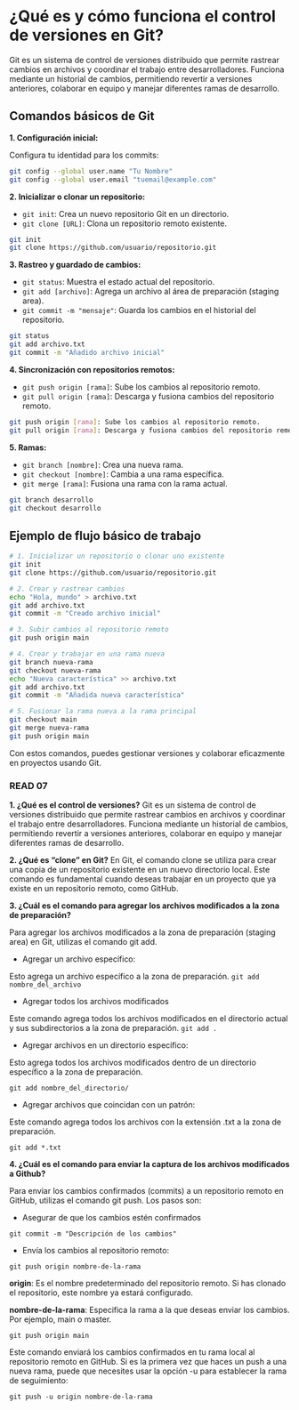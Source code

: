 # ¿Qué es y cómo funciona el control de versiones en Git?

Git es un sistema de control de versiones distribuido que permite rastrear cambios en archivos y coordinar el trabajo entre desarrolladores. Funciona mediante un historial de cambios, permitiendo revertir a versiones anteriores, colaborar en equipo y manejar diferentes ramas de desarrollo.

## Comandos básicos de Git

**1. Configuración inicial:**  

Configura tu identidad para los commits:  

```bash
git config --global user.name "Tu Nombre"
git config --global user.email "tuemail@example.com"
```

**2. Inicializar o clonar un repositorio:**

- `git init`: Crea un nuevo repositorio Git en un directorio.
- `git clone [URL]`: Clona un repositorio remoto existente.

```bash
git init
git clone https://github.com/usuario/repositorio.git
```

**3. Rastreo y guardado de cambios:**

- `git status`: Muestra el estado actual del repositorio.
- `git add [archivo]`: Agrega un archivo al área de preparación (staging area).
- `git commit -m "mensaje"`: Guarda los cambios en el historial del repositorio.

```bash
git status
git add archivo.txt
git commit -m "Añadido archivo inicial"
```

**4. Sincronización con repositorios remotos:**

- `git push origin [rama]`: Sube los cambios al repositorio remoto.
- `git pull origin [rama]`: Descarga y fusiona cambios del repositorio remoto.

```bash
git push origin [rama]: Sube los cambios al repositorio remoto.
git pull origin [rama]: Descarga y fusiona cambios del repositorio remoto.
```

**5. Ramas:**

- `git branch [nombre]`: Crea una nueva rama.
- `git checkout [nombre]`: Cambia a una rama específica.
- `git merge [rama]`: Fusiona una rama con la rama actual.

```bash
git branch desarrollo
git checkout desarrollo
```

## Ejemplo de flujo básico de trabajo

```bash
# 1. Inicializar un repositorio o clonar uno existente
git init
git clone https://github.com/usuario/repositorio.git

# 2. Crear y rastrear cambios
echo "Hola, mundo" > archivo.txt
git add archivo.txt
git commit -m "Creado archivo inicial"

# 3. Subir cambios al repositorio remoto
git push origin main

# 4. Crear y trabajar en una rama nueva
git branch nueva-rama
git checkout nueva-rama
echo "Nueva característica" >> archivo.txt
git add archivo.txt
git commit -m "Añadida nueva característica"

# 5. Fusionar la rama nueva a la rama principal
git checkout main
git merge nueva-rama
git push origin main
```

Con estos comandos, puedes gestionar versiones y colaborar eficazmente en proyectos usando Git.

### READ 07

**1. ¿Qué es el control de versiones?**
Git es un sistema de control de versiones distribuido que permite rastrear cambios en archivos y coordinar el trabajo entre desarrolladores. Funciona mediante un historial de cambios, permitiendo revertir a versiones anteriores, colaborar en equipo y manejar diferentes ramas de desarrollo.

**2. ¿Qué es “clone” en Git?**
En Git, el comando clone se utiliza para crear una copia de un repositorio existente en un nuevo directorio local. Este comando es fundamental cuando deseas trabajar en un proyecto que ya existe en un repositorio remoto, como GitHub.

**3. ¿Cuál es el comando para agregar los archivos modificados a la zona de preparación?**

Para agregar los archivos modificados a la zona de preparación (staging area) en Git, utilizas el comando git add.

- Agregar un archivo específico:

Esto agrega un archivo específico a la zona de preparación.
`git add nombre_del_archivo`

- Agregar todos los archivos modificados

Este comando agrega todos los archivos modificados en el directorio actual y sus subdirectorios a la zona de preparación.
`git add .`

- Agregar archivos en un directorio específico:

Esto agrega todos los archivos modificados dentro de un directorio específico a la zona de preparación.

`git add nombre_del_directorio/`

- Agregar archivos que coincidan con un patrón:

Este comando agrega todos los archivos con la extensión .txt a la zona de preparación.

`git add *.txt`

**4. ¿Cuál es el comando para enviar la captura de los archivos modificados a Github?**

Para enviar los cambios confirmados (commits) a un repositorio remoto en GitHub, utilizas el comando git push. Los pasos son:

- Asegurar de que los cambios estén confirmados

`git commit -m "Descripción de los cambios"`

- Envía los cambios al repositorio remoto:

`git push origin nombre-de-la-rama`

**origin**: Es el nombre predeterminado del repositorio remoto. Si has clonado el repositorio, este nombre ya estará configurado.

**nombre-de-la-rama**: Especifica la rama a la que deseas enviar los cambios. Por ejemplo, main o master.

`git push origin main`

Este comando enviará los cambios confirmados en tu rama local al repositorio remoto en GitHub. Si es la primera vez que haces un push a una nueva rama, puede que necesites usar la opción -u para establecer la rama de seguimiento:

`git push -u origin nombre-de-la-rama`
